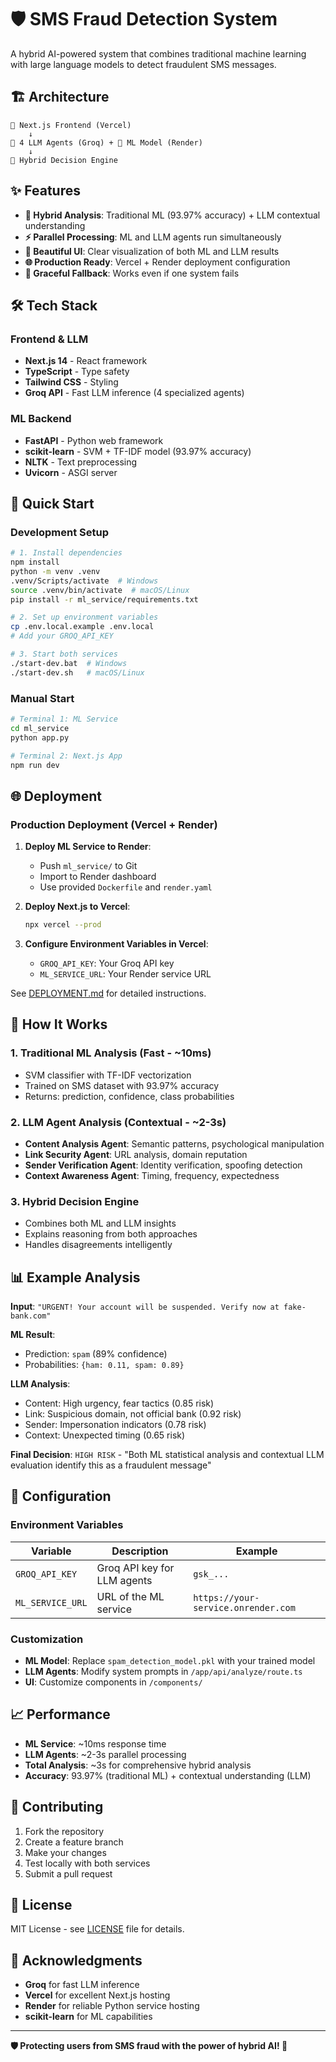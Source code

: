 # 🛡️ SMS Fraud Detection System

A hybrid AI-powered system that combines traditional machine learning with large language models to detect fraudulent SMS messages.

## 🏗️ Architecture

```
📱 Next.js Frontend (Vercel)
    ↓ 
🧠 4 LLM Agents (Groq) + 🤖 ML Model (Render)
    ↓
🎯 Hybrid Decision Engine
```

## ✨ Features

- **🚀 Hybrid Analysis**: Traditional ML (93.97% accuracy) + LLM contextual understanding
- **⚡ Parallel Processing**: ML and LLM agents run simultaneously
- **🎨 Beautiful UI**: Clear visualization of both ML and LLM results
- **🌐 Production Ready**: Vercel + Render deployment configuration
- **🔄 Graceful Fallback**: Works even if one system fails

## 🛠️ Tech Stack

### Frontend & LLM
- **Next.js 14** - React framework
- **TypeScript** - Type safety
- **Tailwind CSS** - Styling
- **Groq API** - Fast LLM inference (4 specialized agents)

### ML Backend  
- **FastAPI** - Python web framework
- **scikit-learn** - SVM + TF-IDF model (93.97% accuracy)
- **NLTK** - Text preprocessing
- **Uvicorn** - ASGI server

## 🚀 Quick Start

### Development Setup
```bash
# 1. Install dependencies
npm install
python -m venv .venv
.venv/Scripts/activate  # Windows
source .venv/bin/activate  # macOS/Linux
pip install -r ml_service/requirements.txt

# 2. Set up environment variables
cp .env.local.example .env.local
# Add your GROQ_API_KEY

# 3. Start both services
./start-dev.bat  # Windows
./start-dev.sh   # macOS/Linux
```

### Manual Start
```bash
# Terminal 1: ML Service
cd ml_service
python app.py

# Terminal 2: Next.js App
npm run dev
```

## 🌐 Deployment

### Production Deployment (Vercel + Render)

1. **Deploy ML Service to Render**:
   - Push `ml_service/` to Git
   - Import to Render dashboard
   - Use provided `Dockerfile` and `render.yaml`

2. **Deploy Next.js to Vercel**:
   ```bash
   npx vercel --prod
   ```
   
3. **Configure Environment Variables in Vercel**:
   - `GROQ_API_KEY`: Your Groq API key
   - `ML_SERVICE_URL`: Your Render service URL

See [DEPLOYMENT.md](DEPLOYMENT.md) for detailed instructions.

## 🧪 How It Works

### 1. **Traditional ML Analysis** (Fast - ~10ms)
- SVM classifier with TF-IDF vectorization
- Trained on SMS dataset with 93.97% accuracy
- Returns: prediction, confidence, class probabilities

### 2. **LLM Agent Analysis** (Contextual - ~2-3s)
- **Content Analysis Agent**: Semantic patterns, psychological manipulation
- **Link Security Agent**: URL analysis, domain reputation
- **Sender Verification Agent**: Identity verification, spoofing detection
- **Context Awareness Agent**: Timing, frequency, expectedness

### 3. **Hybrid Decision Engine**
- Combines both ML and LLM insights
- Explains reasoning from both approaches
- Handles disagreements intelligently

## 📊 Example Analysis

**Input**: `"URGENT! Your account will be suspended. Verify now at fake-bank.com"`

**ML Result**: 
- Prediction: `spam` (89% confidence)
- Probabilities: `{ham: 0.11, spam: 0.89}`

**LLM Analysis**:
- Content: High urgency, fear tactics (0.85 risk)
- Link: Suspicious domain, not official bank (0.92 risk)
- Sender: Impersonation indicators (0.78 risk)
- Context: Unexpected timing (0.65 risk)

**Final Decision**: `HIGH RISK` - "Both ML statistical analysis and contextual LLM evaluation identify this as a fraudulent message"

## 🔧 Configuration

### Environment Variables

| Variable | Description | Example |
|----------|-------------|---------|
| `GROQ_API_KEY` | Groq API key for LLM agents | `gsk_...` |
| `ML_SERVICE_URL` | URL of the ML service | `https://your-service.onrender.com` |

### Customization

- **ML Model**: Replace `spam_detection_model.pkl` with your trained model
- **LLM Agents**: Modify system prompts in `/app/api/analyze/route.ts`
- **UI**: Customize components in `/components/`

## 📈 Performance

- **ML Service**: ~10ms response time
- **LLM Agents**: ~2-3s parallel processing
- **Total Analysis**: ~3s for comprehensive hybrid analysis
- **Accuracy**: 93.97% (traditional ML) + contextual understanding (LLM)

## 🤝 Contributing

1. Fork the repository
2. Create a feature branch
3. Make your changes
4. Test locally with both services
5. Submit a pull request

## 📄 License

MIT License - see [LICENSE](LICENSE) file for details.

## 🙏 Acknowledgments

- **Groq** for fast LLM inference
- **Vercel** for excellent Next.js hosting
- **Render** for reliable Python service hosting
- **scikit-learn** for ML capabilities

---

**🛡️ Protecting users from SMS fraud with the power of hybrid AI! 🚀**